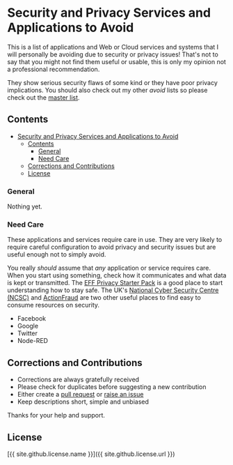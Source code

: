 # Security and Privacy Services and Applications to Avoid
This is a list of applications and Web or Cloud services and systems that I will personally be avoiding due to security or privacy issues! 
That's not to say that you might not find them useful or usable, 
this is only my opinion not a professional recommendation.

They show serious security flaws of some kind or they have poor privacy implications.
You should also check out my other *avoid* lists so please check out the [master list](README.md).

## Contents
<!-- TOC -->

- [Security and Privacy Services and Applications to Avoid](#security-and-privacy-services-and-applications-to-avoid)
    - [Contents](#contents)
        - [General](#general)
        - [Need Care](#need-care)
    - [Corrections and Contributions](#corrections-and-contributions)
    - [License](#license)

<!-- /TOC -->

### General
Nothing yet.

### Need Care
These applications and services require care in use. They are very likely to require careful configuration
to avoid privacy and security issues but are useful enough not to simply avoid.

You really *should* assume that *any* application or service requires care. When you start using something, check
how it communicates and what data is kept or transmitted. The [EFF Privacy Starter Pack](https://ssd.eff.org/en/playlist/want-security-starter-pack)
is a good place to start understanding how to stay safe. The UK's [National Cyber Security Centre (NCSC)](https://www.ncsc.gov.uk/) and [ActionFraud](http://www.actionfraud.police.uk/) 
are two other useful places to find easy to consume resources on security.

- Facebook
- Google
- Twitter
- Node-RED

## Corrections and Contributions
- Corrections are always gratefully received
- Please check for duplicates before suggesting a new contribution
- Either create a [pull request](https://github.com/TotallyInformation/awesome-to-me/pulls) 
  or [raise an issue](https://github.com/TotallyInformation/awesome-to-me/issues)
- Keep descriptions short, simple and unbiased

Thanks for your help and support.

## License
[{{ site.github.license.name }}]({{ site.github.license.url }})
